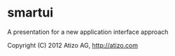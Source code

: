 # smartui

A presentation for a new application interface approach

Copyright (C) 2012 Atizo AG, http://atizo.com